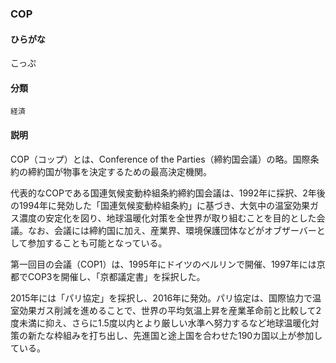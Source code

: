<div style="display:none;">

## [あ行](securities-terms?id=あ行)
## [か行](securities-terms?id=か行)
## [さ行](securities-terms?id=さ行)
## [た行](securities-terms?id=た行)
## [な行](securities-terms?id=な行)
## [は行](securities-terms?id=は行)
## [ま行](securities-terms?id=ま行)
## [や行](securities-terms?id=や行)
## [ら行](securities-terms?id=ら行)
## [わ行](securities-terms?id=わ行)
## [英数字・記号](securities-terms?id=英数字・記号)

</div>

### COP

#### ひらがな

こっぷ

#### 分類

`経済`

#### 説明

COP（コップ）とは、Conference of the Parties（締約国会議）の略。国際条約の締約国が物事を決定するための最高決定機関。
 
代表的なCOPである国連気候変動枠組条約締約国会議は、1992年に採択、2年後の1994年に発効した「国連気候変動枠組条約」に基づき、大気中の温室効果ガス濃度の安定化を図り、地球温暖化対策を全世界が取り組むことを目的とした会議。なお、会議には締約国に加え、産業界、環境保護団体などがオブザーバーとして参加することも可能となっている。
 
第一回目の会議（COP1）は、1995年にドイツのベルリンで開催、1997年には京都でCOP3を開催し、「京都議定書」を採択した。
 
2015年には「パリ協定」を採択し、2016年に発効。パリ協定は、国際協力で温室効果ガス削減を進めることで、世界の平均気温上昇を産業革命前と比較して2度未満に抑え、さらに1.5度以内とより厳しい水準へ努力するなど地球温暖化対策の新たな枠組みを打ち出し、先進国と途上国を合わせた190カ国以上が参加している。


